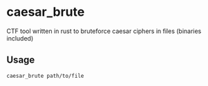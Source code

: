# caesar_brute
CTF tool written in rust to bruteforce caesar ciphers in files (binaries included)

## Usage

```
caesar_brute path/to/file
```